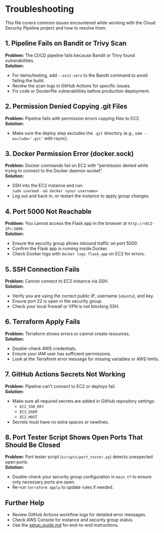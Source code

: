 # Troubleshooting

This file covers common issues encountered while working with the Cloud Security Pipeline project and how to resolve them.

## 1. Pipeline Fails on Bandit or Trivy Scan

**Problem:** The CI/CD pipeline fails because Bandit or Trivy found vulnerabilities.  
**Solution:**  
- For demo/testing, add `--exit-zero` to the Bandit command to avoid failing the build.
- Review the scan logs in GitHub Actions for specific issues.
- Fix code or Dockerfile vulnerabilities before production deployment.

## 2. Permission Denied Copying .git Files

**Problem:** Pipeline fails with permission errors copying files to EC2.  
**Solution:**  
- Make sure the deploy step excludes the `.git` directory (e.g., use `--exclude='.git'` with rsync).

## 3. Docker Permission Error (docker.sock)

**Problem:** Docker commands fail on EC2 with "permission denied while trying to connect to the Docker daemon socket".  
**Solution:**  
- SSH into the EC2 instance and run:  
  `sudo usermod -aG docker <your-username>`  
- Log out and back in, or restart the instance to apply group changes.

## 4. Port 5000 Not Reachable

**Problem:** You cannot access the Flask app in the browser at `http://<EC2-IP>:5000`.  
**Solution:**  
- Ensure the security group allows inbound traffic on port 5000.
- Confirm the Flask app is running inside Docker.
- Check Docker logs with `docker logs flask_app` on EC2 for errors.

## 5. SSH Connection Fails

**Problem:** Cannot connect to EC2 instance via SSH.  
**Solution:**  
- Verify you are using the correct public IP, username (`ubuntu`), and key.
- Ensure port 22 is open in the security group.
- Check your local firewall or VPN is not blocking SSH.

## 6. Terraform Apply Fails

**Problem:** Terraform shows errors or cannot create resources.  
**Solution:**  
- Double-check AWS credentials.
- Ensure your IAM user has sufficient permissions.
- Look at the Terraform error message for missing variables or AWS limits.

## 7. GitHub Actions Secrets Not Working

**Problem:** Pipeline can't connect to EC2 or deploys fail.  
**Solution:**  
- Make sure all required secrets are added in GitHub repository settings:
  - `EC2_SSH_KEY`
  - `EC2_USER`
  - `EC2_HOST`
- Secrets must have no extra spaces or newlines.

## 8. Port Tester Script Shows Open Ports That Should Be Closed

**Problem:** Port tester script (`scripts/port_tester.py`) detects unexpected open ports.  
**Solution:**  
- Double-check your security group configuration in `main.tf` to ensure only necessary ports are open.
- Re-run `terraform apply` to update rules if needed.

## Further Help

- Review GitHub Actions workflow logs for detailed error messages.
- Check AWS Console for instance and security group status.
- Use the [setup_guide.md](./setup_guide.md) for end-to-end instructions.
